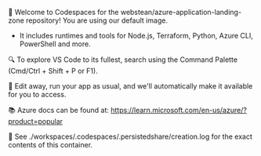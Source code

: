 
👋 Welcome to Codespaces for the webstean/azure-application-landing-zone repository! You are using our default image. 
   - It includes runtimes and tools for Node.js, Terraform, Python, Azure CLI, PowerShell and more.
 
🔍 To explore VS Code to its fullest, search using the Command Palette (Cmd/Ctrl + Shift + P or F1).

📝 Edit away, run your app as usual, and we'll automatically make it available for you to access.

📚 Azure docs can be found at: https://learn.microsoft.com/en-us/azure/?product=popular

📝 See ./workspaces/.codespaces/.persistedshare/creation.log for the exact contents of this container.
